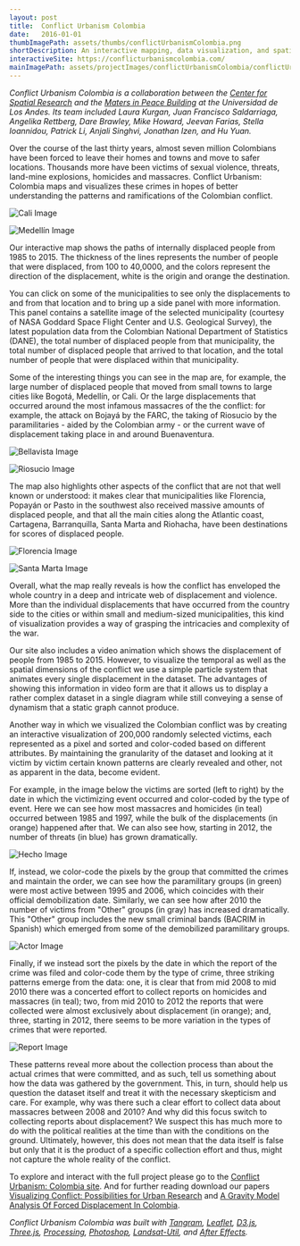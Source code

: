 ```yaml
---
layout: post
title:  Conflict Urbanism Colombia
date:   2016-01-01
thumbImagePath: assets/thumbs/conflictUrbanismColombia.png
shortDescription: An interactive mapping, data visualization, and spatial analysis project that examines the Colombian conflict and tries to understand its patterns and ramifications.
interactiveSite: https://conflicturbanismcolombia.com/
mainImagePath: assets/projectImages/conflictUrbanismColombia/conflictUrbanismColombia_main.png
---
```

*Conflict Urbanism Colombia is a collaboration between the [Center for Spatial Research](http://c4sr.columbia.edu/) and the [Maters in Peace Building](https://paz.uniandes.edu.co/index.php/es/) at the Universidad de Los Andes. Its team included Laura Kurgan, Juan Francisco Saldarriaga, Angelika Rettberg, Dare Brawley, Mike Howard, Jeevan Farias, Stella Ioannidou, Patrick Li, Anjali Singhvi, Jonathan Izen, and Hu Yuan.*

Over the course of the last thirty years, almost seven million Colombians have been forced to leave their homes and towns and move to safer locations. Thousands more have been victims of sexual violence, threats, land-mine explosions, homicides and massacres. Conflict Urbanism: Colombia maps and visualizes these crimes in hopes of better understanding the patterns and ramifications of the Colombian conflict.

![Cali Image](../../../assets/projectImages/conflictUrbanismColombia/cali.png)

![Medellín Image](../../../assets/projectImages/conflictUrbanismColombia/medellin.png)

Our interactive map shows the paths of internally displaced people from 1985 to 2015. The thickness of the lines represents the number of people that were displaced, from 100 to 40,0000, and the colors represent the direction of the displacement, white is the origin and orange the destination.

You can click on some of the municipalities to see only the displacements to and from that location and to bring up a side panel with more information. This panel contains a satellite image of the selected municipality (courtesy of NASA Goddard Space Flight Center and U.S. Geological Survey), the latest population data from the Colombian National Department of Statistics (DANE), the total number of displaced people from that municipality, the total number of displaced people that arrived to that location, and the total number of people that were displaced within that municipality.

Some of the interesting things you can see in the map are, for example, the large number of displaced people that moved from small towns to large cities like Bogotá, Medellín, or Cali. Or the large displacements that occurred around the most infamous massacres of the the conflict: for example, the attack on Bojayá by the FARC, the taking of Riosucio by the paramilitaries - aided by the Colombian army - or the current wave of displacement taking place in and around Buenaventura.

![Bellavista Image](../../../assets/projectImages/conflictUrbanismColombia/bellavista.png)

![Riosucio Image](../../../assets/projectImages/conflictUrbanismColombia/riosucio.png)

The map also highlights other aspects of the conflict that are not that well known or understood: it makes clear that municipalities like Florencia, Popayán or Pasto in the southwest also received massive amounts of displaced people, and that all the main cities along the Atlantic coast, Cartagena, Barranquilla, Santa Marta and Riohacha, have been destinations for scores of displaced people.

![Florencia Image](../../../assets/projectImages/conflictUrbanismColombia/florencia.png)

![Santa Marta Image](../../../assets/projectImages/conflictUrbanismColombia/santaMarta.png)

Overall, what the map really reveals is how the conflict has enveloped the whole country in a deep and intricate web of displacement and violence. More than the individual displacements that have occurred from the country side to the cities or within small and medium-sized municipalities, this kind of visualization provides a way of grasping the intricacies and complexity of the war.

Our site also includes a video animation which shows the displacement of people from 1985 to 2015. However, to visualize the temporal as well as the spatial dimensions of the conflict we use a simple particle system that animates every single displacement in the dataset. The advantages of showing this information in video form are that it allows us to display a rather complex dataset in a single diagram while still conveying a sense of dynamism that a static graph cannot produce.

Another way in which we visualized the Colombian conflict was by creating an interactive visualization of 200,000 randomly selected victims, each represented as a pixel and sorted and color-coded based on different attributes. By maintaining the granularity of the dataset and looking at it victim by victim certain known patterns are clearly revealed and other, not as apparent in the data, become evident.

For example, in the image below the victims are sorted (left to right) by the date in which the victimizing event occurred and color-coded by the type of event. Here we can see how most massacres and homicides (in teal) occurred between 1985 and 1997, while the bulk of the displacements (in orange) happened after that. We can also see how, starting in 2012, the number of threats (in blue) has grown dramatically.

![Hecho Image](../../../assets/projectImages/conflictUrbanismColombia/hecho.png)

If, instead, we color-code the pixels by the group that committed the crimes and maintain the order, we can see how the paramilitary groups (in green) were most active between 1995 and 2006, which coincides with their official demobilization date. Similarly, we can see how after 2010 the number of victims from "Other" groups (in gray) has increased dramatically. This "Other" group includes the new small criminal bands (BACRIM in Spanish) which emerged from some of the demobilized paramilitary groups.

![Actor Image](../../../assets/projectImages/conflictUrbanismColombia/actor.png)

Finally, if we instead sort the pixels by the date in which the report of the crime was filed and color-code them by the type of crime, three striking patterns emerge from the data: one, it is clear that from mid 2008 to mid 2010 there was a concerted effort to collect reports on homicides and massacres (in teal); two, from mid 2010 to 2012 the reports that were collected were almost exclusively about displacement (in orange); and, three, starting in 2012, there seems to be more variation in the types of crimes that were reported.

![Report Image](../../../assets/projectImages/conflictUrbanismColombia/report.png)

These patterns reveal more about the collection process than about the actual crimes that were committed, and as such, tell us something about how the data was gathered by the government. This, in turn, should help us question the dataset itself and treat it with the necessary skepticism and care. For example, why was there such a clear effort to collect data about massacres between 2008 and 2010? And why did this focus switch to collecting reports about displacement? We suspect this has much more to do with the political realities at the time than with the conditions on the ground. Ultimately, however, this does not mean that the data itself is false but only that it is the product of a specific collection effort and thus, might not capture the whole reality of the conflict.

To explore and interact with the full project please go to the [Conflict Urbanism: Colombia site](https://conflicturbanismcolombia.com/). And for further reading download our papers [Visualizing Conflict: Possibilities for Urban Research](http://www.cogitatiopress.com/urbanplanning/article/view/880/880) and [A Gravity Model Analysis Of Forced Displacement In Colombia](https://www.sciencedirect.com/science/article/pii/S0264275118311363).

*Conflict Urbanism Colombia was built with [Tangram](https://github.com/tangrams/tangram), [Leaflet](https://leafletjs.com/), [D3.js](https://d3js.org/), [Three.js](https://threejs.org/), [Processing](https://processing.org/), [Photoshop](https://www.adobe.com/products/photoshop.html), [Landsat-Util](https://github.com/developmentseed/landsat-util), and [After Effects](https://www.adobe.com/products/aftereffects.html).*